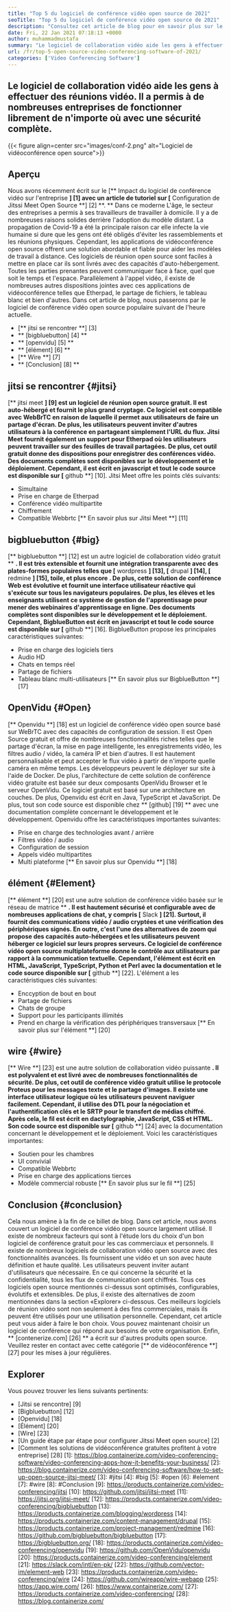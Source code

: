 ```yaml
---
title: "Top 5 du logiciel de conférence vidéo open source de 2021" 
seoTitle: "Top 5 du logiciel de conférence vidéo open source de 2021" 
description: "Consultez cet article de blog pour en savoir plus sur le meilleur logiciel de vidéoconférence open source, qui comprend Jitssi Meet, BigblueButton, Openvidu, Element et Wire." 
date: Fri, 22 Jan 2021 07:18:13 +0000
author: muhammadmustafa
summary: "Le logiciel de collaboration vidéo aide les gens à effectuer des réunions vidéo. Il a permis à de nombreuses entreprises de fonctionner librement de n'importe où avec une sécurité complète." 
url: /fr/top-5-open-source-video-conferencing-software-of-2021/
categories: ['Video Conferencing Software']
---
```


## Le logiciel de collaboration vidéo aide les gens à effectuer des réunions vidéo. Il a permis à de nombreuses entreprises de fonctionner librement de n'importe où avec une sécurité complète.

{{< figure align=center src="images/conf-2.png" alt="Logiciel de vidéoconférence open source">}}


## Aperçu
Nous avons récemment écrit sur le [** Impact du logiciel de conférence vidéo sur l'entreprise **] [1] avec un article de tutoriel sur [** Configuration de Jitssi Meet Open Source **] [2] **. ** Dans ce moderne L'âge, le secteur des entreprises a permis à ses travailleurs de travailler à domicile. Il y a de nombreuses raisons solides derrière l'adoption du modèle distant. La propagation de Covid-19 a été la principale raison car elle infecte la vie humaine si dure que les gens ont été obligés d'éviter les rassemblements et les réunions physiques. Cependant, les applications de vidéoconférence open source offrent une solution abordable et fiable pour aider les modèles de travail à distance.
Ces logiciels de réunion open source sont faciles à mettre en place car ils sont livrés avec des capacités d'auto-hébergement. Toutes les parties prenantes peuvent communiquer face à face, quel que soit le temps et l'espace. Parallèlement à l'appel vidéo, il existe de nombreuses autres dispositions jointes avec ces applications de vidéoconférence telles que Etherpad, le partage de fichiers, le tableau blanc et bien d'autres. Dans cet article de blog, nous passerons par le logiciel de conférence vidéo open source populaire suivant de l'heure actuelle.
  * [** jitsi se rencontrer **] [3]
  * ** [bigbluebutton] [4] **
  * ** [openvidu] [5] **
  * ** [élément] [6] **
  * [** Wire **] [7]
  * ** [Conclusion] [8] **

## jitsi se rencontrer {#jitsi}
[** jitsi meet **] [9] est un logiciel de réunion open source gratuit. Il est auto-hébergé et fournit le plus grand cryptage. Ce logiciel est compatible avec WebBrTC en raison de laquelle il permet aux utilisateurs de faire un partage d'écran. De plus, les utilisateurs peuvent inviter d'autres utilisateurs à la conférence en partageant simplement l'URL du flux. Jitsi Meet fournit également un support pour Etherpad où les utilisateurs peuvent travailler sur des feuilles de travail partagées. De plus, cet outil gratuit donne des dispositions pour enregistrer des conférences vidéo. Des documents complètes sont disponibles sur le développement et le déploiement. Cependant, il est écrit en javascript et tout le code source est disponible sur [** github **] [10].
Jitsi Meet offre les points clés suivants:
  * Simultaine
  * Prise en charge de Etherpad
  * Conférence vidéo multipartite
  * Chiffrement
  * Compatible Webbrtc
[** En savoir plus sur Jitsi Meet **] [11]

## bigbluebutton {#big}
[** bigbluebutton **] [12] est un autre logiciel de collaboration vidéo gratuit ** **. Il est très extensible et fournit une intégration transparente avec des plates-formes populaires telles que [** wordpress **] [13], [** drupal **] [14], [** redmine **] [15], toile, et plus encore . De plus, cette solution de conférence Web est évolutive et fournit une interface utilisateur réactive qui s'exécute sur tous les navigateurs populaires. De plus, les élèves et les enseignants utilisent ce système de gestion de l'apprentissage pour mener des webinaires d'apprentissage en ligne. Des documents complètes sont disponibles sur le développement et le déploiement. Cependant, BigblueButton est écrit en javascript et tout le code source est disponible sur [** github **] [16].
BigblueButton propose les principales caractéristiques suivantes:
  * Prise en charge des logiciels tiers
  * Audio HD
  * Chats en temps réel
  * Partage de fichiers
  * Tableau blanc multi-utilisateurs
[** En savoir plus sur BigblueButton **] [17]

## OpenVidu {#Open}
[** Openvidu **] [18] est un logiciel de conférence vidéo open source basé sur WeBrTC avec des capacités de configuration de session. Il est Open Source gratuit et offre de nombreuses fonctionnalités riches telles que le partage d'écran, la mise en page intelligente, les enregistrements vidéo, les filtres audio / vidéo, la caméra IP et bien d'autres. Il est hautement personnalisable et peut accepter le flux vidéo à partir de n'importe quelle caméra en même temps. Les développeurs peuvent le déployer sur site à l'aide de Docker. De plus, l'architecture de cette solution de conférence vidéo gratuite est basée sur deux composants OpenVidu Browser et le serveur OpenVidu. Ce logiciel gratuit est basé sur une architecture en couches. De plus, Openvidu est écrit en Java, TypeScript et JavaScript. De plus, tout son code source est disponible chez ** [github] [19] ** avec une documentation complète concernant le développement et le développement.
Openvidu offre les caractéristiques importantes suivantes:
  * Prise en charge des technologies avant / arrière
  * Filtres vidéo / audio
  * Configuration de session
  * Appels vidéo multipartites
  * Multi plateforme
[** En savoir plus sur Openvidu **] [18]

## élément {#Element}
[** élément **] [20] est une autre solution de conférence vidéo basée sur le réseau de matrice ** **. Il est hautement sécurisé et configurable avec de nombreuses applications de chat, y compris [** Slack **] [21]. Surtout, il fournit des communications vidéo / audio cryptées et une vérification des périphériques signés. En outre, c'est l'une des alternatives de zoom qui propose des capacités auto-hébergées et les utilisateurs peuvent héberger ce logiciel sur leurs propres serveurs. Ce logiciel de conférence vidéo open source multiplateforme donne le contrôle aux utilisateurs par rapport à la communication textuelle. Cependant, l'élément est écrit en HTML, JavaScript, TypeScript, Python et Perl avec la documentation et le code source disponible sur [** github **] [22].
L'élément a les caractéristiques clés suivantes:
  * Enccyption de bout en bout
  * Partage de fichiers
  * Chats de groupe
  * Support pour les participants illimités
  * Prend en charge la vérification des périphériques transversaux
[** En savoir plus sur l'élément **] [20]

## wire {#wire}
[** Wire **] [23] est une autre solution de collaboration vidéo puissante **. Il est polyvalent et est livré avec de nombreuses fonctionnalités de sécurité. De plus, cet outil de conférence vidéo gratuit utilise le protocole Proteus pour les messages texte et le partage d'images. Il existe une interface utilisateur logique où les utilisateurs peuvent naviguer facilement. Cependant, il utilise des DTL pour la négociation et l'authentification clés et le SRTP pour le transfert de médias chiffré. Après cela, le fil est écrit en dactylographie, JavaScript, CSS et HTML. Son code source est disponible sur [** github **] [24] avec la documentation concernant le développement et le déploiement.
Voici les caractéristiques importantes:
  * Soutien pour les chambres
  * UI convivial
  * Compatible Webbrtc
  * Prise en charge des applications tierces
  * Modèle commercial robuste
[** En savoir plus sur le fil **] [25]

## Conclusion {#conclusion}
Cela nous amène à la fin de ce billet de blog. Dans cet article, nous avons couvert un logiciel de conférence vidéo open source largement utilisé. Il existe de nombreux facteurs qui sont à l'étude lors du choix d'un bon logiciel de conférence gratuit pour les cas commerciaux et personnels. Il existe de nombreux logiciels de collaboration vidéo open source avec des fonctionnalités avancées. Ils fournissent une vidéo et un son avec haute définition et haute qualité. Les utilisateurs peuvent inviter autant d'utilisateurs que nécessaire. En ce qui concerne la sécurité et la confidentialité, tous les flux de communication sont chiffrés. Tous ces logiciels open source mentionnés ci-dessus sont optimisés, configurables, évolutifs et extensibles.
De plus, il existe des alternatives de zoom mentionnées dans la section «Explorer» ci-dessous. Ces meilleurs logiciels de réunion vidéo sont non seulement à des fins commerciales, mais ils peuvent être utilisés pour une utilisation personnelle. Cependant, cet article peut vous aider à faire le bon choix. Vous pouvez maintenant choisir un logiciel de conférence qui répond aux besoins de votre organisation. Enfin, ** [contenerize.com] [26] ** a écrit sur d'autres produits open source. Veuillez rester en contact avec cette catégorie [** de vidéoconférence **] [27] pour les mises à jour régulières.

## Explorer
Vous pouvez trouver les liens suivants pertinents:
  * [Jitsi se rencontre] [9]
  * [Bigbluebutton] [12]
  * [Openvidu] [18]
  * [Élément] [20]
  * [Wire] [23]
  * [Un guide étape par étape pour configurer Jitssi Meet open source] [2]
  * [Comment les solutions de vidéoconférence gratuites profitent à votre entreprise] [28]
[1]: https://blog.containerize.com/video-conferencing-software/video-conferencing-apps-how-it-benefits-your-business/
[2]: https://blog.containerize.com/video-conferencing-software/how-to-set-up-open-source-jitsi-meet/
[3]: #jitsi
[4]: #big
[5]: #open
[6]: #element
[7]: #wire
[8]: #Conclusion
[9]: https://products.containerize.com/video-conferencing/jitsi
[10]: https://github.com/jitsi/jitsi-meet
[11]: https://jitsi.org/jitsi-meet/
[12]: https://products.containerize.com/video-conferencing/bigbluebutton
[13]: https://products.containerize.com/blogging/wordpress
[14]: https://products.containerize.com/content-management/drupal
[15]: https://products.containerize.com/project-management/redmine
[16]: https://github.com/bigbluebutton/bigbluebutton
[17]: https://bigbluebutton.org/
[18]: https://products.containerize.com/video-conferencing/openvidu
[19]: https://github.com/OpenVidu/openvidu
[20]: https://products.containerize.com/video-conferencing/element
[21]: https://slack.com/intl/en-pk/
[22]: https://github.com/vector-im/element-web
[23]: https://products.containerize.com/video-conferencing/wire
[24]: https://github.com/wireapp/wire-webapp
[25]: https://app.wire.com/
[26]: https://www.containerize.com/
[27]: https://products.containerize.com/video-conferencing/
[28]: https://blog.containerize.com/
